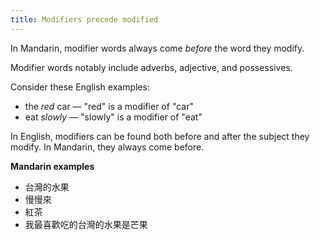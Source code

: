 ```yaml
---
title: Modifiers precede modified
---
```


In Mandarin, modifier words always come _before_ the word they modify.

<!--more-->

Modifier words notably include adverbs, adjective, and possessives.

Consider these English examples:
- the _red_ car — "red" is a modifier of "car"
- eat _slowly_ — "slowly" is a modifier of "eat"

In English, modifiers can be found both before and after the subject they modify. In Mandarin, they always come before.

**Mandarin examples**

- 台灣的水果
- 慢慢來
- 紅茶
- 我最喜歡吃的台灣的水果是芒果
